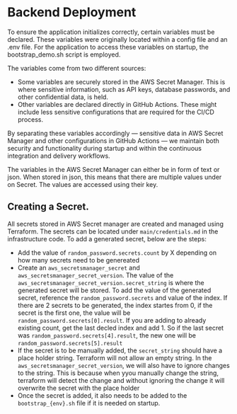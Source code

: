 # Backend Deployment

To ensure the application initializes correctly, certain variables must be declared. These variables were originally located within a config file and an .env file. For the application to access these variables on startup, the bootstrap_demo.sh script is employed.

The variables come from two different sources:

 - Some variables are securely stored in the AWS Secret Manager. This is where sensitive information, such as API keys, database passwords, and other confidential data, is held.
 - Other variables are declared directly in GitHub Actions. These might include less sensitive configurations that are required for the CI/CD process.

By separating these variables accordingly — sensitive data in AWS Secret Manager and other configurations in GitHub Actions — we maintain both security and functionality during startup and within the continuous integration and delivery workflows.

The variables in the AWS Secret Manager can either be in form of text or json. When stored in json, this means that there are multiple values under on Secret. The values are accessed using their key.

## Creating a Secret.
All secrets stored in AWS Secret manager are created and managed using Terraform. The secrets can be located under `main/credentials.md` in the infrastructure code.
To add a generated secret, below are the steps:
 - Add the value of `random_password.secrets.count` by X depending on how many secrets need to be genereated
 - Create an `aws_secretsmanager_secret` and `aws_secretsmanager_secret_version`. The value of the `aws_secretsmanager_secret_version.secret_string` is where the generated secret will be stored. To add the value of the generated secret, reference the `random_password.secrets` and value of the index. If there are 2 secrets to be generated, the index startes from 0, if the secret is the first one, the value will be `random_password.secrets[0].result`. If you are adding to already existing count, get the last decled index and add 1. So if the last secret was `random_password.secrets[4].result`, the new one will be `random_password.secrets[5].result`
 - If the secret is to be manually added, the `secret_string` should have a place holder string. Terraform will not allow an empty string. In the `aws_secretsmanager_secret_version`, we will also have to ignore changes to the string. This is because when yyou manually change the string, terraform will detect the change and without ignoring the change it will overwrite the secret with the place holder
 - Once the secret is added, it also needs to be added to the `bootstrap_{env}.sh` file if it is needed on startup.